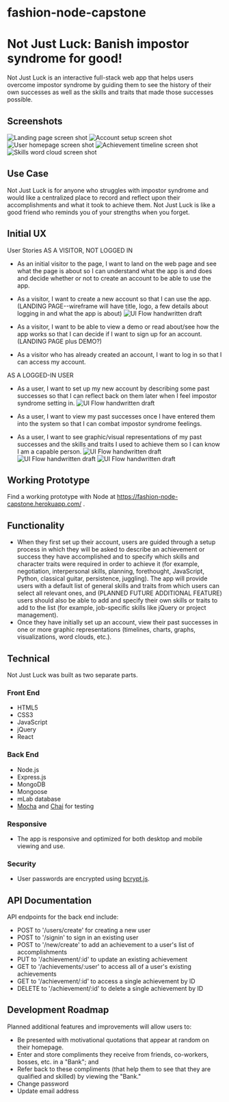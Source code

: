 # fashion-node-capstone
# Not Just Luck: Banish impostor syndrome for good!

Not Just Luck is an interactive full-stack web app that helps users overcome impostor syndrome by guiding them to see the history of their own successes as well as the skills and traits that made those successes possible.

## Screenshots
![Landing page screen shot](https://github.com/Marjona6/not-just-luck-thinkful-full-stack-capstone/blob/master/public/img/njl01.png)
![Account setup screen shot](https://github.com/Marjona6/not-just-luck-thinkful-full-stack-capstone/blob/master/public/img/njl02.png)
![User homepage screen shot](https://github.com/Marjona6/not-just-luck-thinkful-full-stack-capstone/blob/master/public/img/njl03.png)
![Achievement timeline screen shot](https://github.com/Marjona6/not-just-luck-thinkful-full-stack-capstone/blob/master/public/img/njl04.png)
![Skills word cloud screen shot](https://github.com/Marjona6/not-just-luck-thinkful-full-stack-capstone/blob/master/public/img/njl05.png)

## Use Case
Not Just Luck is for anyone who struggles with impostor syndrome and would like a centralized place to record and reflect upon their accomplishments and what it took to achieve them. Not Just Luck is like a good friend who reminds you of your strengths when you forget.

## Initial UX
User Stories
AS A VISITOR, NOT LOGGED IN

* As an initial visitor to the page, I want to land on the web page and see what the page is about so I can understand what the app is and does and decide whether or not to create an account to be able to use the app.
* As a visitor, I want to create a new account so that I can use the app.
(LANDING PAGE--wireframe will have title, logo, a few details about logging in and what the app is about)
![UI Flow handwritten draft](https://github.com/Marjona6/not-just-luck-thinkful-full-stack-capstone/blob/master/public/img/wf00.jpg)

* As a visitor, I want to be able to view a demo or read about/see how the app works so that I can decide if I want to sign up for an account. (LANDING PAGE plus DEMO?)

* As a visitor who has already created an account, I want to log in so that I can access my account.

AS A LOGGED-IN USER
* As a user, I want to set up my new account by describing some past successes so that I can reflect back on them later when I feel impostor syndrome setting in.
![UI Flow handwritten draft](https://github.com/Marjona6/not-just-luck-thinkful-full-stack-capstone/blob/master/public/img/wf04.jpg)

* As a user, I want to view my past successes once I have entered them into the system so that I can combat impostor syndrome feelings.
* As a user, I want to see graphic/visual representations of my past successes and the skills and traits I used to achieve them so I can know I am a capable person.
![UI Flow handwritten draft](https://github.com/Marjona6/not-just-luck-thinkful-full-stack-capstone/blob/master/public/img/wf01.jpg)
![UI Flow handwritten draft](https://github.com/Marjona6/not-just-luck-thinkful-full-stack-capstone/blob/master/public/img/wf02.jpg)
![UI Flow handwritten draft](https://github.com/Marjona6/not-just-luck-thinkful-full-stack-capstone/blob/master/public/img/wf03.jpg)

## Working Prototype
Find a working prototype with Node at https://fashion-node-capstone.herokuapp.com/ .


## Functionality
* When they first set up their account, users are guided through a setup process in which they will be asked to describe an achievement or success they have accomplished and to specify which skills and character traits were required in order to achieve it (for example, negotiation, interpersonal skills, planning, forethought, JavaScript, Python, classical guitar, persistence, juggling). The app will provide users with a default list of general skills and traits from which users can select all relevant ones, and (PLANNED FUTURE ADDITIONAL FEATURE) users should also be able to add and specify their own skills or traits to add to the list (for example, job-specific skills like jQuery or project management).
* Once they have initially set up an account, view their past successes in one or more graphic representations (timelines, charts, graphs, visualizations, word clouds, etc.).

## Technical
Not Just Luck was built as two separate parts.

<h3>Front End</h3>
<ul>
<li>HTML5</li>
<li>CSS3</li>
<li>JavaScript</li>
<li>jQuery</li>
<li>React</li>
</ul>
<h3>Back End</h3>
<ul>
<li>Node.js</li>
<li>Express.js</li>
<li>MongoDB</li>
<li>Mongoose</li>
<li>mLab database</li>
<li><a href="https://mochajs.org/">Mocha</a> and <a href="http://chaijs.com/">Chai</a> for testing</li>
</ul>
<h3>Responsive</h3>
<ul>
<li>The app is responsive and optimized for both desktop and mobile viewing and use.</li>
</ul>
<h3>Security</h3>
<ul>
<li>User passwords are encrypted using <a href="https://github.com/dcodeIO/bcrypt.js">bcrypt.js</a>.</li>
</ul>

## API Documentation
API endpoints for the back end include:
* POST to '/users/create' for creating a new user
* POST to '/signin' to sign in an existing user
* POST to '/new/create' to add an achievement to a user's list of accomplishments
* PUT to '/achievement/:id' to update an existing achievement
* GET to '/achievements/:user' to access all of a user's existing achievements
* GET to '/achievement/:id' to access a single achievement by ID
* DELETE to '/achievement/:id' to delete a single achievement by ID

## Development Roadmap
Planned additional features and improvements will allow users to:
* Be presented with motivational quotations that appear at random on their homepage.
* Enter and store compliments they receive from friends, co-workers, bosses, etc. in a "Bank"; and
* Refer back to these compliments (that help them to see that they are qualified and skilled) by viewing the "Bank."
* Change password
* Update email address
